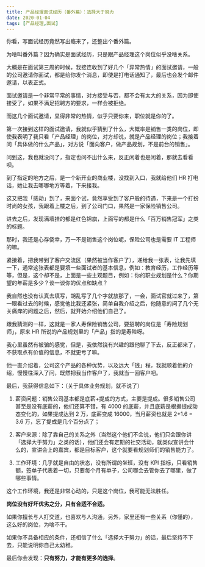 ```yaml
---
title: 产品经理面试经历（番外篇）：选择大于努力
date: 2020-01-04
tags: [产品经理,面试]
---
```


你看，写面试经历竟然写出瘾来了，还整出个番外篇。

为啥叫番外篇？因为确实是面试经历，只是跟产品经理这个岗位似乎没啥关系。

大概是在面试第三周的时候，我接连收到了好几个「异常热情」的面试邀请，一般的公司邀请你面试，都是给你发个消息，即使是打电话通知了，最后也会发个邮件邀请，以表正式。

面试邀请是一个非常平常的事情，对方接受与否，都不会有太大的关系，因为即使接受了，如果不满足招聘方的要求，一样会被拒绝。

而这几个面试邀请，显得非常的热情，似乎只要你来，职位就是你的了。

第一次接到这样的面试邀请，我就似乎猜到了什么，大概率是销售一类的岗位，即使我表明了我只看「产品经理」的岗位，对方却说，就是产品经理的岗位；我接着问「具体做的什么产品」，对方说「面向客户，做产品规划，不是前台的销售」。

问到这，我也就没问了，指定也问不出什么来，反正闲着也是闲着，那就去看看呗。

到了指定的地方之后，是一个新开业的商业楼，没找到入口，我就给他们 HR 打电话，她让我去哪哪地方等着，下来接我。

这又把我「感动」到了，来面个试，竟然享受到了客户般的待遇，下来是一个打扮时尚的女孩，我跟着上楼之后，到了公司门口，果然是一家保险销售公司。

进去之后，发现满墙挂的都是红色锦旗，上面写的都是什么「百万销售冠军」之类的标题。

那时，我还是心存侥幸，万一不是销售这个岗位呢，保险公司也是需要 IT 工程师的嘛。

紧接着，把我带到了客户交流区（果然被当作客户了），递给我一张表，让我先填一下，通常这张表都是要填一些面试者的基本信息，例如：教育经历，工作经历等等，但是，这个却不是，上面是一些主观题目，例如：你的职业规划是什么？你期望的年薪是多少？谈一谈你的优点和缺点？

我自然也没有认真去填写，胡乱写了几个字就放那了，一会，面试官就过来了，第一眼看过去的时候，感觉他比我还紧张，简单自我介绍之后，他随意的问了几个无关痛痒的问题之后，然后，就开始介绍他们自己了。

跟我猜测的一样，这就是一家人寿保险销售公司，要招聘的岗位是「寿险规划师」，原来 HR 所说的产品规划里的「产品」指的是寿险呀。

我心里虽然有被骗的感觉，但是，我依然饶有兴趣的跟他聊了下去，反正都来了，不获取点有价值的信息，不就更亏了嘛。

他一直介绍着，公司这个产品的各种优势，以及远大「钱」程，我就顺着他的介绍，慢慢往深入了问，既然把我当作客户了，我就当一回客户吧。

最后，我获得信息如下：（关于具体业务规划，就不说了）

1. 薪资问题：销售公司基本都是底薪+提成的方式，主要是提成。很多销售公司甚至是没有底薪的，他们还算不错，有 4000 的底薪，并且底薪是根据提成动态变化的，如果提成达到 2 万，底薪变成 16000，当月薪资也就是 2+1.6 = 3.6 万，忘了提成是几个百分点了；

2. 客户来源：除了靠自己的关系之外（当然这个他们不会说，他们只会跟你讲「选择大于努力」之类的话），他们还会有定期的社交活动，就类似宣讲会什么的，宣讲会上的嘉宾，都是目标客户，这个就要看规划师们的销售能力了。

3. 工作环境：几乎就是自由的状态，没有所谓的坐班，没有 KPI 指标，只看销售额，签单子代表着一切，只要每个月有单子，公司哪会去管你去了哪里，做了哪些事情。

这个工作环境，我还是非常心动的，只是这个岗位，我可能无法胜任。

**岗位没有好坏优劣之分，只有合适不合适。**

如果你擅长与人打交道，也喜欢与人沟通，另外，家里还有一些关系（你懂的），这么好的岗位，为啥不干。

如果你不具备相应的条件，还相信了什么「选择大于努力」的话，最后坚持不下去，只能说明你自己太幼稚。

最后你会发现：**只有努力，才能有更多的选择**。
